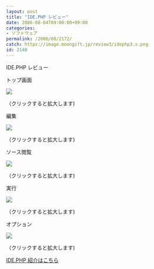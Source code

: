 ```yaml
---
layout: post
title: "IDE.PHP レビュー"
date: 2006-08-04T09:00:00+09:00
categories:
- ソフトウェア
permalink: /2006/08/2172/
catch: https://image.moongift.jp/review3/idephp3.s.png
id: 2148
---
```

IDE.PHP レビュー  
<!--more-->

トップ画面

  

[![](https://image.moongift.jp/review3/idephp1.s.png)](https://image.moongift.jp/review3/idephp1.png)  
  
（クリックすると拡大します)

  

編集

  

[![](https://image.moongift.jp/review3/idephp2.s.png)](https://image.moongift.jp/review3/idephp2.png)  
  
（クリックすると拡大します)

  

ソース閲覧

  

[![](https://image.moongift.jp/review3/idephp3.s.png)](https://image.moongift.jp/review3/idephp3.png)  
  
（クリックすると拡大します)

  

実行

  

[![](https://image.moongift.jp/review3/idephp4.s.png)](https://image.moongift.jp/review3/idephp4.png)  
  
（クリックすると拡大します)

  

オプション

  

[![](https://image.moongift.jp/review3/idephp5.s.png)](https://image.moongift.jp/review3/idephp5.png)  
  
（クリックすると拡大します)

  

[IDE.PHP 紹介はこちら](http://oss.moongift.jp/intro/i-2160.html)

